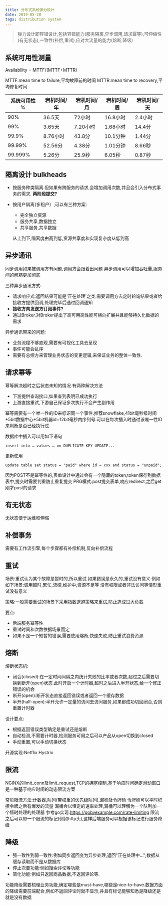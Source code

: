 ```yaml
---
title: 分布式系统弹力设计
date: 2019-05-28 
tags: distribution system
---
```


>弹力设计即容错设计,包括容错能力(服务隔离,异步调用,请求幂等),可伸缩性(有无状态),一致性(补偿,重试),应对大流量的能力(熔断,降级)

## 系统可用性测量

Availability = MTTF/(MTTF+MTTR)

MTTF:mean time to failure,平均故障前的时间
MTTR:mean time to recovery,平均修复时间

系统可用性 %|宕机时间/年|宕机时间/月|宕机时间/周|宕机时间/天
----------|----------|---------|--------|-------
90%|36.5天|72小时|16.8小时|2.4小时
99%|3.65天|7.20小时|1.68小时|14.4分
99.9%|8.76小时|43.8分|10.1分钟|1.44分
99.99%|52.56分|4.38分|1.01分钟|8.66秒
99.999%|5.26分|25.9秒|6.05秒|0.87秒


## 隔离设计 bulkheads
* 按服务种类隔离.但如果有跨服务的请求,会增加调用次数,并且会引入分布式事务的需求. 
  **两阶段提交?**
* 按用户隔离(多租户）,可以有三种方案:
    * 完全独立资源 
    * 服务共享,数据独立
    * 共享服务,共享数据
    
    从上到下,隔离度由高到低,资源共享度和实现复杂度从低到高

## 异步通讯
同步调用如果被调用方有问题,调用方会跟着出问题
异步调用可以增加吞吐量,服务间的解耦更加彻底

三种异步通讯方式:
* 请求响应式:返回结果可能是'正在处理'之类.需要调用方去定时轮询结果或者给接收方提供回调,处理完毕后通过回调通知
* **接收方向发送方订阅事件?**
* 通过Broker.对Broker提出了高可用高性能可横向扩展并且能够持久化数据的需求

异步通讯带来的问题:
* 业务流程不够直观,需要有可视化工具去呈现
* 事件可能会乱序
* 需要有总控方来管理业务状态的变更逻辑,来保证业务的整体一致性.

## 请求幂等

幂等解决超时之后状态未知的情况.有两种解决方法

* 下游提供查询接口,如果查到表明已成功执行
* 上游直接重试,下游自己保证多次执行不会产生副作用

幂等需要有一个唯一性的ID来标识同一个事件.推荐snowflake,41bit毫秒级时间+5bit数据中心+5bit机器id+12bit毫秒内序列号.可以在每次插入时通过该唯一性ID来判断是否已经执行过.


数据库中插入可以用如下语句
```
insert into … values … on DUPLICATE KEY UPDATE...
```
更新使用
```
update table set status = "paid" where id = xxx and status = "unpaid";
```

因为POST不是幂等性的,表单设计中通过会有一个隐藏的token,token保存到数据表中,提交时需要判重防止重复提交
PRG模式:post提交表单,响应redirect,之后get刚才post的请求


## 有无状态
无状态便于运维和伸缩

## 补偿事务
需要有工作流引擎,每个步骤都有补偿机制,反向补偿流程

## 重试

场景:重试认为某个故障是暂时的,所以重试.如果错误是永久的,重试没有意义
例如如下场景:调用超时,繁忙,流控,维护中,资源不足等
没有权限或者非法访问等情形重试没有意义

策略:一般需要重试的场景下采用指数退避策略来重试,防止造成过大负载

要点:
* 后端服务幂等性
* 重试时间和次数依据场景而定
* 如果不是一个短暂的错误,需要使用熔断,快速失败,防止重试浪费资源


## 熔断
熔断状态机:
* 闭合(closed):在一定时间间隔之内统计失败的比率或者次数,超过之后需要切换到断开(open)状态.此时开启一个计时器,超时之后进入半开状态,给一个修正错误的机会
* 断开(open):断开状态直接返回错误或者返回一个缓存数据
* 半开(half-open):半开允许一定量的访问去访问服务,如果都成功切回闭合,否则重置计时器

设计要点:
* 根据返回错误类型确定是重试还是熔断
* 自动检测,不需要计时器,检测服务可用之后可以产品从open切换到closed
* 手动重置,可以手动切换状态

开源实现:Netflix Hystrix

## 限流

NGINX的limit_conn及limit_request,TCP的拥塞控制,基于响应时间确定滑动窗口是一种基于响应时间的动态限流方案

常见限流方法:计数器,队列(带权重的优先级队列),漏桶及令牌桶
令牌桶可以平时积攒令牌之后有爆发的流量
漏桶会以恒定的速率处理,漏桶可以理解为一个队列加一个恒时处理的处理器
参考go实现:https://gobyexample.com/rate-limiting
限流之后可以带一个限流的标记(例如http头),这样后端服务可以根据该标记进行服务降级



## 降级

*  强一致性到弱一致性:例如同步返回变为异步处理,返回"正在处理中...";数据从缓存读取而不是从数据库
*  停止次要功能:例如搜索评论等功能
*  简化功能:例如只返回商品数据,不返回评论等.

功能降级需要梳理业务功能,确定哪些是must-have,哪些是nice-to-have.数据方面的降级需要前端配合,例如不返回评论时就不显示,并且有标记能够知悉是降级还是就是没有数据

